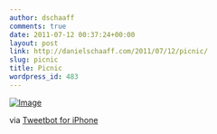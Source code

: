 ```yaml
---
author: dschaaff
comments: true
date: 2011-07-12 00:37:24+00:00
layout: post
link: http://danielschaaff.com/2011/07/12/picnic/
slug: picnic
title: Picnic
wordpress_id: 483
---
```


[![Image](http://posterous.com/getfile/files.posterous.com/danielschaaff/cubckedlaAElkttfoefakBvmyEDGuqptvuIivjtJkGBkCfAvGevqcsmztavw/image.jpg.scaled500.jpg)](http://posterous.com/getfile/files.posterous.com/danielschaaff/cubckedlaAElkttfoefakBvmyEDGuqptvuIivjtJkGBkCfAvGevqcsmztavw/image.jpg.scaled1000.jpg)

  

via [Tweetbot for iPhone](http://tapbots.com/tweetbot)
